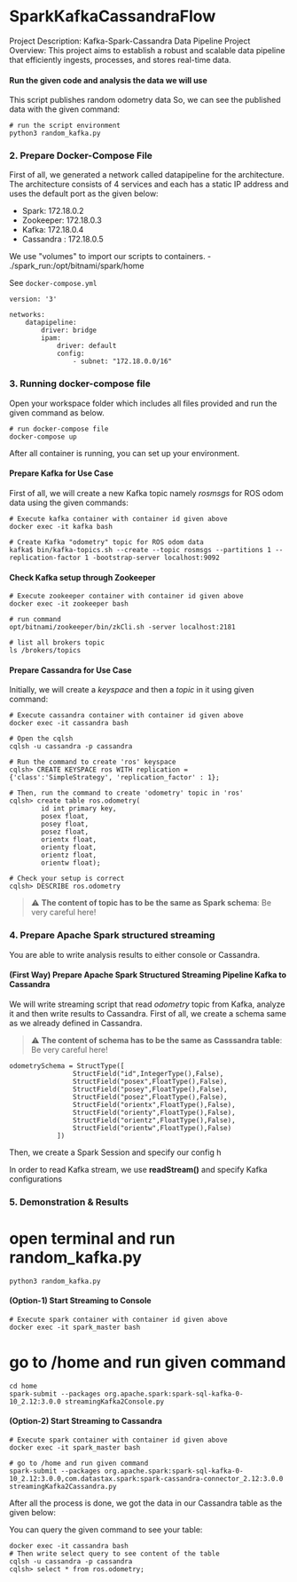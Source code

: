 # SparkKafkaCassandraFlow
Project Description: Kafka-Spark-Cassandra Data Pipeline Project Overview:  This project aims to establish a robust and scalable data pipeline that efficiently ingests, processes, and stores real-time data. 



#### Run the given code and analysis the data we will use
This script publishes random odometry data  So, we can see the published data with the given command:

```
# run the script environment
python3 random_kafka.py

```
 
### 2. Prepare Docker-Compose File
First of all, we generated a network called datapipeline for the architecture. The architecture consists of 4 services and each has a static IP address and uses the default port as the given below:
- Spark: 172.18.0.2
- Zookeeper: 172.18.0.3
- Kafka: 172.18.0.4
- Cassandra : 172.18.0.5

We use "volumes" to import our scripts to containers.
      - ./spark_run:/opt/bitnami/spark/home

See ```docker-compose.yml```

```
version: '3'

networks:
    datapipeline:
        driver: bridge
        ipam:
            driver: default
            config:
                - subnet: "172.18.0.0/16"

```


### 3. Running docker-compose file
Open your workspace folder which includes all files provided and run the given command as below.
```
# run docker-compose file
docker-compose up
```
After all container is running, you can set up your environment.

#### Prepare Kafka for Use Case
First of all, we will create a new Kafka topic namely *rosmsgs* for ROS odom data using the given commands:
```
# Execute kafka container with container id given above
docker exec -it kafka bash

# Create Kafka "odometry" topic for ROS odom data
kafka$ bin/kafka-topics.sh --create --topic rosmsgs --partitions 1 --replication-factor 1 -bootstrap-server localhost:9092
```
#### Check Kafka setup through Zookeeper
```
# Execute zookeeper container with container id given above
docker exec -it zookeeper bash

# run command
opt/bitnami/zookeeper/bin/zkCli.sh -server localhost:2181

# list all brokers topic
ls /brokers/topics
```

#### Prepare Cassandra for Use Case
Initially, we will create a *keyspace* and then a *topic* in it using given command:
```
# Execute cassandra container with container id given above
docker exec -it cassandra bash

# Open the cqlsh
cqlsh -u cassandra -p cassandra

# Run the command to create 'ros' keyspace
cqlsh> CREATE KEYSPACE ros WITH replication = {'class':'SimpleStrategy', 'replication_factor' : 1};

# Then, run the command to create 'odometry' topic in 'ros'
cqlsh> create table ros.odometry(
        id int primary key, 
        posex float,
        posey float,
        posez float,
        orientx float,
        orienty float,
        orientz float,
        orientw float);

# Check your setup is correct
cqlsh> DESCRIBE ros.odometry
```
> :warning: **The content of topic has to be the same as Spark schema**: Be very careful here!

### 4. Prepare Apache Spark structured streaming
You are able to write analysis results to either console or Cassandra.
#### (First Way) Prepare Apache Spark Structured Streaming Pipeline Kafka to Cassandra
We will write streaming script that read *odometry* topic from Kafka, analyze it and then write results to Cassandra. 
First of all, we create a schema same as we already defined in Cassandra.
> :warning: **The content of schema has to be the same as Casssandra table**: Be very careful here!

```python3
odometrySchema = StructType([
                StructField("id",IntegerType(),False),
                StructField("posex",FloatType(),False),
                StructField("posey",FloatType(),False),
                StructField("posez",FloatType(),False),
                StructField("orientx",FloatType(),False),
                StructField("orienty",FloatType(),False),
                StructField("orientz",FloatType(),False),
                StructField("orientw",FloatType(),False)
            ])
```
Then, we create a Spark Session and specify our config h

In order to read Kafka stream, we use **readStream()** and specify Kafka configurations


### 5. Demonstration & Results



# open  terminal and run random_kafka.py
```
python3 random_kafka.py
```
#### (Option-1) Start Streaming to Console
```
# Execute spark container with container id given above
docker exec -it spark_master bash
```
# go to /home and run given command
```
cd home
spark-submit --packages org.apache.spark:spark-sql-kafka-0-10_2.12:3.0.0 streamingKafka2Console.py
```

#### (Option-2) Start Streaming to Cassandra
```
# Execute spark container with container id given above
docker exec -it spark_master bash

# go to /home and run given command
spark-submit --packages org.apache.spark:spark-sql-kafka-0-10_2.12:3.0.0,com.datastax.spark:spark-cassandra-connector_2.12:3.0.0 streamingKafka2Cassandra.py
```

After all the process is done, we got the data in our Cassandra table as the given below:

You can query the given command to see your table:
```
docker exec -it cassandra bash
# Then write select query to see content of the table
cqlsh -u cassandra -p cassandra
cqlsh> select * from ros.odometry;
```

